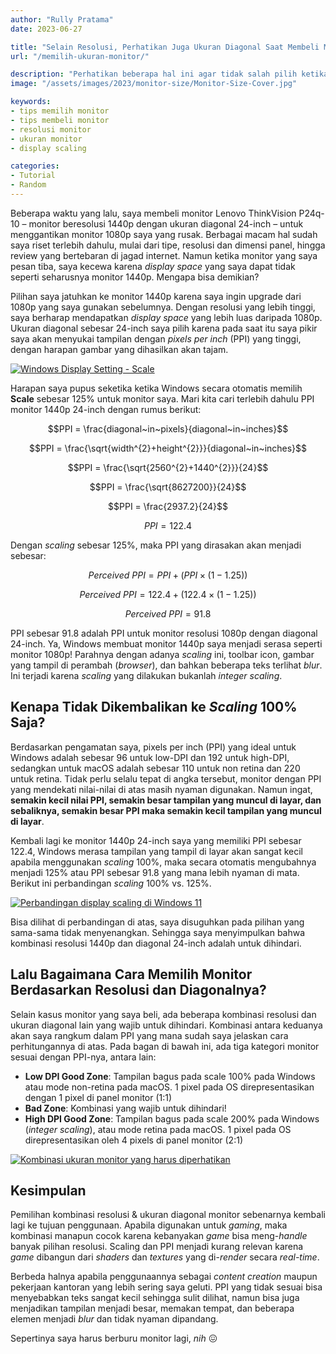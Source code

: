 ```yaml
---
author: "Rully Pratama"
date: 2023-06-27

title: "Selain Resolusi, Perhatikan Juga Ukuran Diagonal Saat Membeli Monitor"
url: "/memilih-ukuran-monitor/"

description: "Perhatikan beberapa hal ini agar tidak salah pilih ketika akan membeli monitor"
image: "/assets/images/2023/monitor-size/Monitor-Size-Cover.jpg"

keywords:
- tips memilih monitor
- tips membeli monitor
- resolusi monitor
- ukuran monitor
- display scaling

categories:
- Tutorial
- Random
---
```


Beberapa waktu yang lalu, saya membeli monitor Lenovo ThinkVision P24q-10 – monitor beresolusi 1440p dengan ukuran diagonal 24-inch – untuk menggantikan monitor 1080p saya yang rusak. Berbagai macam hal sudah saya riset terlebih dahulu, mulai dari tipe, resolusi dan dimensi panel, hingga review yang bertebaran di jagad internet. Namun ketika monitor yang saya pesan tiba, saya kecewa karena *display space* yang saya dapat tidak seperti seharusnya monitor 1440p. Mengapa bisa demikian?

Pilihan saya jatuhkan ke monitor 1440p karena saya ingin upgrade dari 1080p yang saya gunakan sebelumnya. Dengan resolusi yang lebih tinggi, saya berharap mendapatkan *display space* yang lebih luas daripada 1080p. Ukuran diagonal sebesar 24-inch saya pilih karena pada saat itu saya pikir saya akan menyukai tampilan dengan *pixels per inch* (PPI) yang tinggi, dengan harapan gambar yang dihasilkan akan tajam.

[![Windows Display Setting - Scale](/assets/images/2023/monitor-size/Windows-Display-Setting-Scaling.webp)](/assets/images/2023/monitor-size/Windows-Display-Setting-Scaling_large.webp)

Harapan saya pupus seketika ketika Windows secara otomatis memilih **Scale** sebesar 125% untuk monitor saya. Mari kita cari terlebih dahulu PPI monitor 1440p 24-inch dengan rumus berikut:

$$PPI = \frac{diagonal~in~pixels}{diagonal~in~inches}$$

$$PPI = \frac{\sqrt{width^{2}+height^{2}}}{diagonal~in~inches}$$

$$PPI = \frac{\sqrt{2560^{2}+1440^{2}}}{24}$$

$$PPI = \frac{\sqrt{8627200}}{24}$$

$$PPI = \frac{2937.2}{24}$$

$$PPI = 122.4$$

Dengan *scaling* sebesar 125%, maka PPI yang dirasakan akan menjadi sebesar:

$$Perceived~PPI = PPI + \left ( PPI \times \left ( 1-1.25 \right )\right )$$

$$Perceived~PPI = 122.4 + \left ( 122.4 \times \left ( 1-1.25 \right )\right )$$

$$Perceived~PPI = 91.8$$

PPI sebesar 91.8 adalah PPI untuk monitor resolusi 1080p dengan diagonal 24-inch. Ya, Windows membuat monitor 1440p saya menjadi serasa seperti monitor 1080p! Parahnya dengan adanya *scaling* ini, toolbar icon, gambar yang tampil di perambah (*browser*), dan bahkan beberapa teks terlihat *blur*. Ini terjadi karena *scaling* yang dilakukan bukanlah *integer scaling*.

## Kenapa Tidak Dikembalikan ke *Scaling* 100% Saja?

Berdasarkan pengamatan saya, pixels per inch (PPI) yang ideal untuk Windows adalah sebesar 96 untuk low-DPI dan 192 untuk high-DPI, sedangkan untuk macOS adalah sebesar 110 untuk non retina dan 220 untuk retina. Tidak perlu selalu tepat di angka tersebut, monitor dengan PPI yang mendekati nilai-nilai di atas masih nyaman digunakan. Namun ingat, **semakin kecil nilai PPI, semakin besar tampilan yang muncul di layar, dan sebaliknya, semakin besar PPI maka semakin kecil tampilan yang muncul di layar**.

Kembali lagi ke monitor 1440p 24-inch saya yang memiliki PPI sebesar 122.4, Windows merasa tampilan yang tampil di layar akan sangat kecil apabila menggunakan *scaling* 100%, maka secara otomatis mengubahnya menjadi 125% atau PPI sebesar 91.8 yang mana lebih nyaman di mata. Berikut ini perbandingan *scaling* 100% vs. 125%.

[![Perbandingan display scaling di Windows 11](/assets/images/2023/monitor-size/Different-Scaling-Comparison.webp)](/assets/images/2023/monitor-size/Different-Scaling-Comparison_large.webp)

Bisa dilihat di perbandingan di atas, saya disuguhkan pada pilihan yang sama-sama tidak menyenangkan. Sehingga saya menyimpulkan bahwa kombinasi resolusi 1440p dan diagonal 24-inch adalah untuk dihindari.

## Lalu Bagaimana Cara Memilih Monitor Berdasarkan Resolusi dan Diagonalnya?

Selain kasus monitor yang saya beli, ada beberapa kombinasi resolusi dan ukuran diagonal lain yang wajib untuk dihindari. Kombinasi antara keduanya akan saya rangkum dalam PPI yang mana sudah saya jelaskan cara perhitungannya di atas. Pada bagan di bawah ini, ada tiga kategori monitor sesuai dengan PPI-nya, antara lain:
- **Low DPI Good Zone**: Tampilan bagus pada scale 100% pada Windows atau mode non-retina pada macOS. 1 pixel pada OS direpresentasikan dengan 1 pixel di panel monitor (1:1)
- **Bad Zone**: Kombinasi yang wajib untuk dihindari!
- **High DPI Good Zone**: Tampilan bagus pada scale 200% pada Windows (*integer scaling*), atau mode retina pada macOS. 1 pixel pada OS direpresentasikan oleh 4 pixels di panel monitor (2:1)

[![Kombinasi ukuran monitor yang harus diperhatikan](/assets/images/2023/monitor-size/Monitor-Size-Chart.webp)](/assets/images/2023/monitor-size/Monitor-Size-Chart_large.webp)

## Kesimpulan

Pemilihan kombinasi resolusi & ukuran diagonal monitor sebenarnya kembali lagi ke tujuan penggunaan. Apabila digunakan untuk *gaming*, maka kombinasi manapun cocok karena kebanyakan *game* bisa meng-*handle* banyak pilihan resolusi. Scaling dan PPI menjadi kurang relevan karena *game* dibangun dari *shaders* dan *textures* yang di-*render* secara *real-time*.

Berbeda halnya apabila penggunaannya sebagai *content creation* maupun pekerjaan kantoran yang lebih sering saya geluti. PPI yang tidak sesuai bisa menyebabkan teks sangat kecil sehingga sulit dilihat, namun bisa juga menjadikan tampilan menjadi besar, memakan tempat, dan beberapa elemen menjadi *blur* dan tidak nyaman dipandang.

Sepertinya saya harus berburu monitor lagi, *nih* 😖